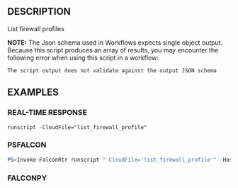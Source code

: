 ## DESCRIPTION
List firewall profiles

**NOTE:** The Json schema used in Workflows expects single object output. Because this script produces an array of
results, you may encounter the following error when using this script in a workflow:

```The script output does not validate against the output JSON schema```

## EXAMPLES

### REAL-TIME RESPONSE
```
runscript -CloudFile="list_firewall_profile"
```
### PSFALCON
```powershell
PS>Invoke-FalconRtr runscript "-CloudFile='list_firewall_profile'" -HostId <id>, <id>
```
### FALCONPY